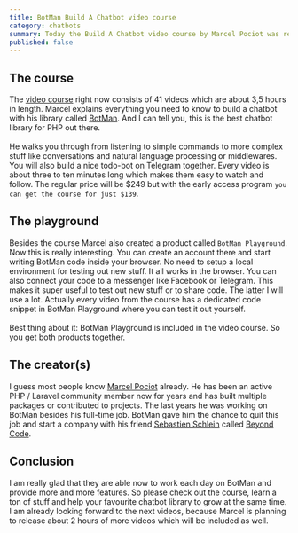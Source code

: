 ```yaml
---
title: BotMan Build A Chatbot video course
category: chatbots
summary: Today the Build A Chatbot video course by Marcel Pociot was released. I already watched all the episodes and can tell you a little bit more about it.
published: false
---
```


## The course

The [video course](https://buildachatbot.io) right now consists of 41 videos which are about 3,5 hours in length. Marcel explains everything you need to know to build a chatbot with his library called [BotMan](https://botman.io). And I can tell you, this is the best chatbot library for PHP out there.
<br /><br />
He walks you through from listening to simple commands to more complex stuff like conversations and natural language processing or middlewares. You will also build a nice todo-bot on Telegram together. Every video is about three to ten minutes long which makes them easy to watch and follow. The regular price will be $249 but with the early access program `you can get the course for just $139`. 

## The playground

Besides the course Marcel also created a product called `BotMan Playground`. Now this is really interesting.
You can create an account there and start writing BotMan code inside your browser. No need to setup a local environment for testing out new stuff. It all works in the browser. You can also connect your code to a messenger like Facebook or Telegram. This makes it super useful to test out new stuff or to share code. The latter I will use a lot. Actually every video from the course has a dedicated code snippet in BotMan Playground where you can test it out yourself.
<br><br>
Best thing about it: BotMan Playground is included in the video course. So you get both products together. 


## The creator(s)

I guess most people know [Marcel Pociot](https://twitter.com/marcelpociot) already. He has been an active PHP / Laravel community member now for years and has built multiple packages or contributed to projects. The last years he was working on BotMan besides his full-time job. BotMan gave him the chance to quit this job and start a company with his friend [Sebastien Schlein](https://twitter.com/seb_sebsn) called [Beyond Code](https://beyondco.de/).

## Conclusion
I am really glad that they are able now to work each day on BotMan and provide more and more features. So please check out the course, learn a ton of stuff and help your favourite chatbot library to grow at the same time. I am already looking forward to the next videos, because Marcel is planning to release about 2 hours of more videos which will be included as well.


